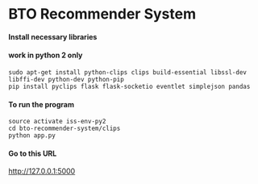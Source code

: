 # BTO Recommender System

#### Install necessary libraries ####
#### work in python 2 only ####

```
sudo apt-get install python-clips clips build-essential libssl-dev libffi-dev python-dev python-pip
pip install pyclips flask flask-socketio eventlet simplejson pandas
```

#### To run the program ####

```
source activate iss-env-py2
cd bto-recommender-system/clips
python app.py
```

#### Go to this URL ####
http://127.0.0.1:5000

